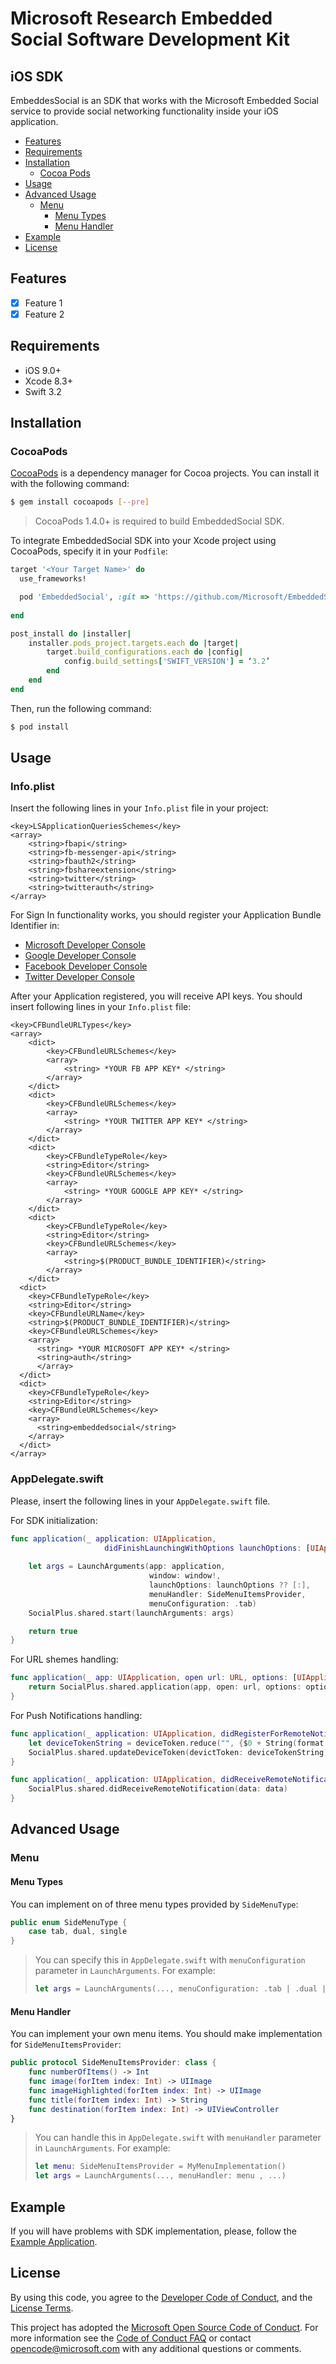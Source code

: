 # Microsoft Research Embedded Social Software Development Kit

## iOS SDK

EmbeddesSocial is an SDK that works with the Microsoft Embedded Social service to provide social networking functionality inside your iOS application.

- [Features](#features)
- [Requirements](#requirements)
- [Installation](#installation)
	- [Cocoa Pods](#cocoapods)
- [Usage](#usage)
- [Advanced Usage](#advanced-usage)
	- [Menu](#menu)
		- [Menu Types](#menu-types)
		- [Menu Handler](#menu-handler)
- [Example](#example)
- [License](#license)

## Features

- [x] Feature 1
- [x] Feature 2

## Requirements

- iOS 9.0+
- Xcode 8.3+
- Swift 3.2

## Installation

### CocoaPods

[CocoaPods](http://cocoapods.org) is a dependency manager for Cocoa projects. You can install it with the following command:

```bash
$ gem install cocoapods [--pre]
```

> CocoaPods 1.4.0+ is required to build EmbeddedSocial SDK.

To integrate EmbeddedSocial SDK into your Xcode project using CocoaPods, specify it in your `Podfile`:

```ruby
target '<Your Target Name>' do
  use_frameworks!

  pod 'EmbeddedSocial', :git => 'https://github.com/Microsoft/EmbeddedSocial-iOS-SDK.git', :branch => 'develop', :submodules => true
  
end

post_install do |installer|
    installer.pods_project.targets.each do |target|
    	target.build_configurations.each do |config|
        	config.build_settings['SWIFT_VERSION'] = ‘3.2’
        end
    end
end
```

Then, run the following command:

```bash
$ pod install
```

## Usage

### Info.plist

Insert the following lines in your `Info.plist` file in your project:

```
<key>LSApplicationQueriesSchemes</key>
<array>
	<string>fbapi</string>
	<string>fb-messenger-api</string>
	<string>fbauth2</string>
	<string>fbshareextension</string>
	<string>twitter</string>
	<string>twitterauth</string>
</array>
```

For Sign In functionality works, you should register your Application Bundle Identifier in:
- [Microsoft Developer Console](https://msdn.microsoft.com/en-us/library/hh826541.aspx)
- [Google Developer Console](https://console.cloud.google.com/)
- [Facebook Developer Console](https://developers.facebook.com)
- [Twitter Developer Console](https://developer.twitter.com/en/docs/basics/authentication/guides/access-tokens) 

After your Application registered, you will receive API keys. You should insert following lines in your `Info.plist` file:

```
<key>CFBundleURLTypes</key>
<array>
	<dict>
		<key>CFBundleURLSchemes</key>
		<array>
			<string> *YOUR FB APP KEY* </string>
		</array>
	</dict>
	<dict>
		<key>CFBundleURLSchemes</key>
		<array>
			<string> *YOUR TWITTER APP KEY* </string>
		</array>
	</dict>
	<dict>
		<key>CFBundleTypeRole</key>
		<string>Editor</string>
		<key>CFBundleURLSchemes</key>
		<array>
			<string> *YOUR GOOGLE APP KEY* </string>
		</array>
	</dict>
	<dict>
		<key>CFBundleTypeRole</key>
		<string>Editor</string>
		<key>CFBundleURLSchemes</key>
		<array>
			<string>$(PRODUCT_BUNDLE_IDENTIFIER)</string>
		</array>
	</dict>
  <dict>
    <key>CFBundleTypeRole</key>
    <string>Editor</string>
    <key>CFBundleURLName</key>
    <string>$(PRODUCT_BUNDLE_IDENTIFIER)</string>
    <key>CFBundleURLSchemes</key>
    <array>
      <string> *YOUR MICROSOFT APP KEY* </string>
      <string>auth</string>
      </array>
  </dict>
  <dict>
    <key>CFBundleTypeRole</key>
    <string>Editor</string>
    <key>CFBundleURLSchemes</key>
    <array>
      <string>embeddedsocial</string>
    </array>
  </dict>
</array>
```

### AppDelegate.swift

Please, insert the following lines in your `AppDelegate.swift` file.

For SDK initialization:

```swift
func application(_ application: UIApplication,
                     didFinishLaunchingWithOptions launchOptions: [UIApplicationLaunchOptionsKey: Any]?) -> Bool {
             
    let args = LaunchArguments(app: application,
                               window: window!,
                               launchOptions: launchOptions ?? [:],
                               menuHandler: SideMenuItemsProvider,
                               menuConfiguration: .tab)
    SocialPlus.shared.start(launchArguments: args)

    return true
}
```

For URL shemes handling:

```swift
func application(_ app: UIApplication, open url: URL, options: [UIApplicationOpenURLOptionsKey: Any] = [:]) -> Bool {
    return SocialPlus.shared.application(app, open: url, options: options)
}
```

For Push Notifications handling:

```swift
func application(_ application: UIApplication, didRegisterForRemoteNotificationsWithDeviceToken deviceToken: Data) {
    let deviceTokenString = deviceToken.reduce("", {$0 + String(format: "%02X", $1)})
    SocialPlus.shared.updateDeviceToken(devictToken: deviceTokenString)
}

func application(_ application: UIApplication, didReceiveRemoteNotification data: [AnyHashable : Any]) {
    SocialPlus.shared.didReceiveRemoteNotification(data: data)
}
```

## Advanced Usage

### Menu

#### Menu Types

You can implement on of three menu types provided by `SideMenuType`:

```swift
public enum SideMenuType {
    case tab, dual, single
}
```
> You can specify this in `AppDelegate.swift` with `menuConfiguration` parameter in `LaunchArguments`. For example:
> ```swift
>let args = LaunchArguments(..., menuConfiguration: .tab | .dual | .single)
>```

#### Menu Handler

You can implement your own menu items. You should make implementation for `SideMenuItemsProvider`:

```swift
public protocol SideMenuItemsProvider: class {
    func numberOfItems() -> Int
    func image(forItem index: Int) -> UIImage
    func imageHighlighted(forItem index: Int) -> UIImage
    func title(forItem index: Int) -> String
    func destination(forItem index: Int) -> UIViewController
}
```
> You can handle this in `AppDelegate.swift` with `menuHandler` parameter in `LaunchArguments`. For example:
> ```swift
>let menu: SideMenuItemsProvider = MyMenuImplementation()
>let args = LaunchArguments(..., menuHandler: menu , ...)
>```

## Example

If you will have problems with SDK implementation, please, follow the [Example Application](https://github.com/Microsoft/EmbeddedSocial-iOS-SDK/tree/develop/EmbeddedSocial-Example).

## License

By using this code, you agree to the [Developer Code of Conduct](DeveloperCodeOfConduct.md), and the [License Terms](LICENSE).

This project has adopted the [Microsoft Open Source Code of Conduct](https://opensource.microsoft.com/codeofconduct/). For more information see the [Code of Conduct FAQ](https://opensource.microsoft.com/codeofconduct/faq/) or contact [opencode@microsoft.com](mailto:opencode@microsoft.com) with any additional questions or comments.
